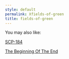 ```yaml
---
style: default
permalink: Xfields-of-green
title: fields-of-green
---
```

You may also like:

[SCP-184](http://scp-wiki.net/scp-184)

[The Beginning Of The End](http://scp-wiki.net/the-beginning-of-the-end)
